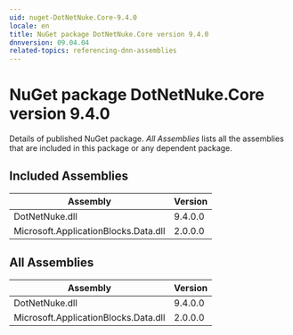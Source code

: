 ```yaml
---
uid: nuget-DotNetNuke.Core-9.4.0
locale: en
title: NuGet package DotNetNuke.Core version 9.4.0
dnnversion: 09.04.04
related-topics: referencing-dnn-assemblies
---
```


# NuGet package DotNetNuke.Core version 9.4.0
Details of published NuGet package.
*All Assemblies* lists all the assemblies that are included in this package or any dependent package.

## Included Assemblies

|Assembly|Version|
|---|---|
|DotNetNuke.dll|9.4.0.0|
|Microsoft.ApplicationBlocks.Data.dll|2.0.0.0|

## All Assemblies

|Assembly|Version|
|---|---|
|DotNetNuke.dll|9.4.0.0|
|Microsoft.ApplicationBlocks.Data.dll|2.0.0.0|

